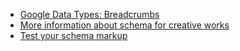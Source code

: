 - [Google Data Types: Breadcrumbs](https://developers.google.com/search/docs/data-types/breadcrumbs)
- [More information about schema for creative works](http://schema.org/BreadcrumbList)
- [Test your schema markup](https://search.google.com/structured-data/testing-tool)
